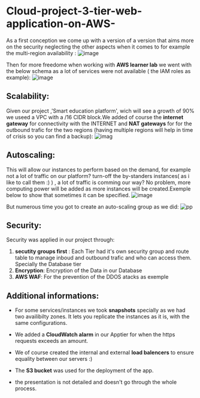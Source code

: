 # Cloud-project-3-tier-web-application-on-AWS-

As a first conception we come up with a version of a version that aims more on the security neglecting the other aspects when it comes to for example the multi-region availability :
![image](https://github.com/GuiguiSalma/Cloud-project-3-tier-web-application-on-AWS-/assets/132245605/ba0a25aa-8e09-4940-96bc-43696d798c2d)

Then for more freedome when working with **AWS learner lab** we went with the below schema as a lot of services were not available ( the IAM roles as example):
![image](https://github.com/GuiguiSalma/Cloud-project-3-tier-web-application-on-AWS-/assets/132245605/7cac019a-6d33-4cba-8eea-d91957072d31)

## Scalability:
Given our project ,'Smart education platform', wich will see a growth of 90%  we useed a VPC with a  /16 CIDR block.We added of course the **internet gateway** for connectivity with the INTERNET and **NAT gateways** for for the outbound trafic for the two regions (having multiple regions will help in time of crisis so you can find a backup):
![imag](https://github.com/GuiguiSalma/Cloud-project-3-tier-web-application-on-AWS-/assets/132245605/b3d94d79-bdcb-46d7-8ad6-df0b6d64cfd7)

## Autoscaling:
This will allow our instances to perform based on the demand, for example not a lot of traffic on our platform? turn-off the by-standers instances( as i like to call them :) ) , a lot of traffic is comming our way? No problem, more computing power will be added as more instances will be created.Exemple below to show that sometimes it can be specified.
![image](https://github.com/GuiguiSalma/Cloud-project-3-tier-web-application-on-AWS-/assets/132245605/7ff41d70-438c-4c0d-b110-80367d092342)

But numerous time you got to create an auto-scaling group as we did:
![pp](https://github.com/GuiguiSalma/Cloud-project-3-tier-web-application-on-AWS-/assets/132245605/a0eb2ee0-56fb-4b6e-b2fd-425d98b514b3)

 ## Security:
Security was applied in our project  through:
  1. **secutity groups first** :
  Each Tier had it's own security group and route table to manage inboud and outbound trafic and who can access them. Specially the Database tier
  2. **Encryption**:
  Encryption of the Data in our Database
  3. **AWS WAF**:
  For the prevention of the DDOS atacks as exemple

 ## Additional informations:
- For some services/instances we took **snapshots** specially as we had two availibilty zones. It lets you replicate the instances as it is, with the same configurations.

- We added a **CloudWatch alarm** in our Apptier for when the https requests exceeds an amount.
 
- We of course created the internal and external **load balencers** to ensure equality between our servers :)
 
- The **S3 bucket** was used for the deployment of the app.
 
- the presentation is not detailed and doesn't go through the whole process.

